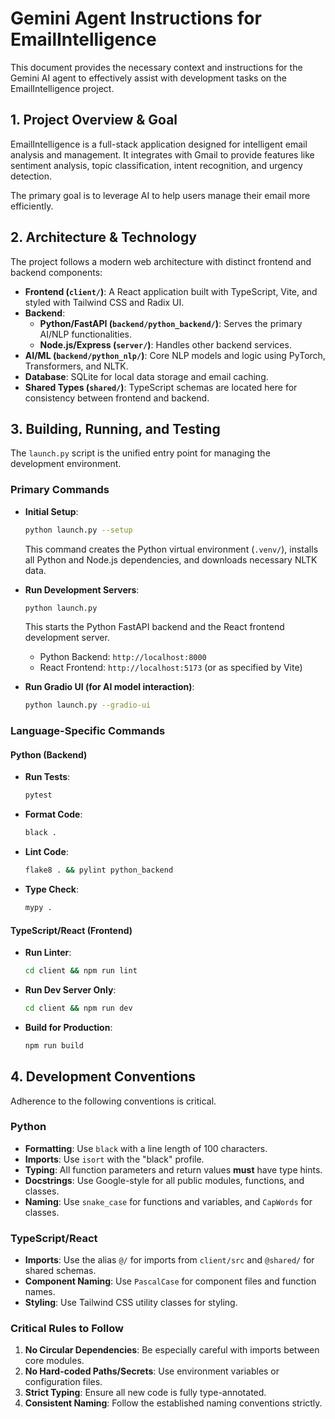 # Gemini Agent Instructions for EmailIntelligence

This document provides the necessary context and instructions for the Gemini AI agent to effectively assist with development tasks on the EmailIntelligence project.

## 1. Project Overview & Goal

EmailIntelligence is a full-stack application designed for intelligent email analysis and management. It integrates with Gmail to provide features like sentiment analysis, topic classification, intent recognition, and urgency detection.

The primary goal is to leverage AI to help users manage their email more efficiently.

## 2. Architecture & Technology

The project follows a modern web architecture with distinct frontend and backend components:

-   **Frontend (`client/`)**: A React application built with TypeScript, Vite, and styled with Tailwind CSS and Radix UI.
-   **Backend**:
    -   **Python/FastAPI (`backend/python_backend/`)**: Serves the primary AI/NLP functionalities.
    -   **Node.js/Express (`server/`)**: Handles other backend services.
-   **AI/ML (`backend/python_nlp/`)**: Core NLP models and logic using PyTorch, Transformers, and NLTK.
-   **Database**: SQLite for local data storage and email caching.
-   **Shared Types (`shared/`)**: TypeScript schemas are located here for consistency between frontend and backend.

## 3. Building, Running, and Testing

The `launch.py` script is the unified entry point for managing the development environment.

### Primary Commands

-   **Initial Setup**:
    ```bash
    python launch.py --setup
    ```
    This command creates the Python virtual environment (`.venv/`), installs all Python and Node.js dependencies, and downloads necessary NLTK data.

-   **Run Development Servers**:
    ```bash
    python launch.py
    ```
    This starts the Python FastAPI backend and the React frontend development server.
    -   Python Backend: `http://localhost:8000`
    -   React Frontend: `http://localhost:5173` (or as specified by Vite)

-   **Run Gradio UI (for AI model interaction)**:
    ```bash
    python launch.py --gradio-ui
    ```

### Language-Specific Commands

#### Python (Backend)

-   **Run Tests**:
    ```bash
    pytest
    ```
-   **Format Code**:
    ```bash
    black .
    ```
-   **Lint Code**:
    ```bash
    flake8 . && pylint python_backend
    ```
-   **Type Check**:
    ```bash
    mypy .
    ```

#### TypeScript/React (Frontend)

-   **Run Linter**:
    ```bash
    cd client && npm run lint
    ```
-   **Run Dev Server Only**:
    ```bash
    cd client && npm run dev
    ```
-   **Build for Production**:
    ```bash
    npm run build
    ```

## 4. Development Conventions

Adherence to the following conventions is critical.

### Python
-   **Formatting**: Use `black` with a line length of 100 characters.
-   **Imports**: Use `isort` with the "black" profile.
-   **Typing**: All function parameters and return values **must** have type hints.
-   **Docstrings**: Use Google-style for all public modules, functions, and classes.
-   **Naming**: Use `snake_case` for functions and variables, and `CapWords` for classes.

### TypeScript/React
-   **Imports**: Use the alias `@/` for imports from `client/src` and `@shared/` for shared schemas.
-   **Component Naming**: Use `PascalCase` for component files and function names.
-   **Styling**: Use Tailwind CSS utility classes for styling.

### Critical Rules to Follow
1.  **No Circular Dependencies**: Be especially careful with imports between core modules.
2.  **No Hard-coded Paths/Secrets**: Use environment variables or configuration files.
3.  **Strict Typing**: Ensure all new code is fully type-annotated.
4.  **Consistent Naming**: Follow the established naming conventions strictly.
